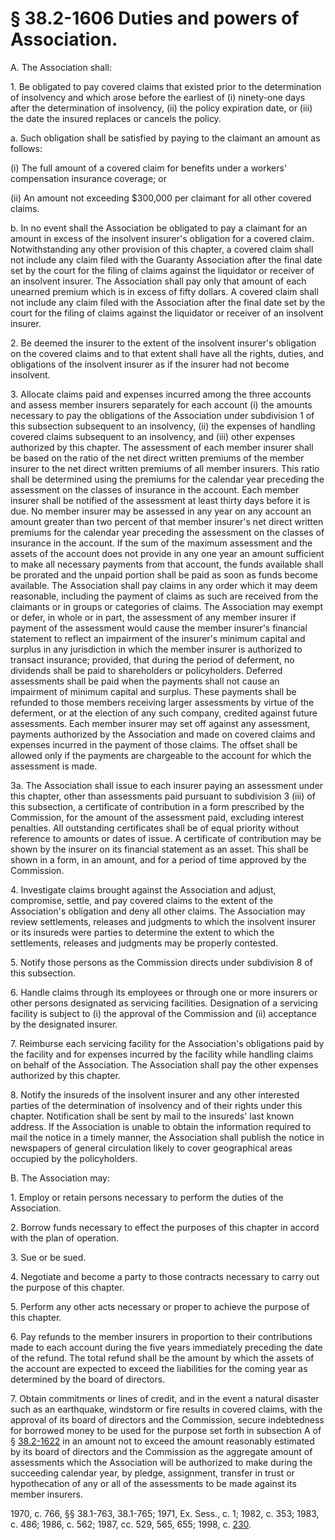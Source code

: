 # § 38.2-1606 Duties and powers of Association.

<p>A. The Association shall:</p><p>1. Be obligated to pay covered claims that existed prior to the determination of insolvency and which arose before the earliest of (i) ninety-one days after the determination of insolvency, (ii) the policy expiration date, or (iii) the date the insured replaces or cancels the policy.</p><p>a. Such obligation shall be satisfied by paying to the claimant an amount as follows:</p><p>(i) The full amount of a covered claim for benefits under a workers' compensation insurance coverage; or</p><p>(ii) An amount not exceeding $300,000 per claimant for all other covered claims.</p><p>b. In no event shall the Association be obligated to pay a claimant for an amount in excess of the insolvent insurer's obligation for a covered claim. Notwithstanding any other provision of this chapter, a covered claim shall not include any claim filed with the Guaranty Association after the final date set by the court for the filing of claims against the liquidator or receiver of an insolvent insurer. The Association shall pay only that amount of each unearned premium which is in excess of fifty dollars. A covered claim shall not include any claim filed with the Association after the final date set by the court for the filing of claims against the liquidator or receiver of an insolvent insurer.</p><p>2. Be deemed the insurer to the extent of the insolvent insurer's obligation on the covered claims and to that extent shall have all the rights, duties, and obligations of the insolvent insurer as if the insurer had not become insolvent.</p><p>3. Allocate claims paid and expenses incurred among the three accounts and assess member insurers separately for each account (i) the amounts necessary to pay the obligations of the Association under subdivision 1 of this subsection subsequent to an insolvency, (ii) the expenses of handling covered claims subsequent to an insolvency, and (iii) other expenses authorized by this chapter. The assessment of each member insurer shall be based on the ratio of the net direct written premiums of the member insurer to the net direct written premiums of all member insurers. This ratio shall be determined using the premiums for the calendar year preceding the assessment on the classes of insurance in the account. Each member insurer shall be notified of the assessment at least thirty days before it is due. No member insurer may be assessed in any year on any account an amount greater than two percent of that member insurer's net direct written premiums for the calendar year preceding the assessment on the classes of insurance in the account. If the sum of the maximum assessment and the assets of the account does not provide in any one year an amount sufficient to make all necessary payments from that account, the funds available shall be prorated and the unpaid portion shall be paid as soon as funds become available. The Association shall pay claims in any order which it may deem reasonable, including the payment of claims as such are received from the claimants or in groups or categories of claims. The Association may exempt or defer, in whole or in part, the assessment of any member insurer if payment of the assessment would cause the member insurer's financial statement to reflect an impairment of the insurer's minimum capital and surplus in any jurisdiction in which the member insurer is authorized to transact insurance; provided, that during the period of deferment, no dividends shall be paid to shareholders or policyholders. Deferred assessments shall be paid when the payments shall not cause an impairment of minimum capital and surplus. These payments shall be refunded to those members receiving larger assessments by virtue of the deferment, or at the election of any such company, credited against future assessments. Each member insurer may set off against any assessment, payments authorized by the Association and made on covered claims and expenses incurred in the payment of those claims. The offset shall be allowed only if the payments are chargeable to the account for which the assessment is made.</p><p>3a. The Association shall issue to each insurer paying an assessment under this chapter, other than assessments paid pursuant to subdivision 3 (iii) of this subsection, a certificate of contribution in a form prescribed by the Commission, for the amount of the assessment paid, excluding interest penalties. All outstanding certificates shall be of equal priority without reference to amounts or dates of issue. A certificate of contribution may be shown by the insurer on its financial statement as an asset. This shall be shown in a form, in an amount, and for a period of time approved by the Commission.</p><p>4. Investigate claims brought against the Association and adjust, compromise, settle, and pay covered claims to the extent of the Association's obligation and deny all other claims. The Association may review settlements, releases and judgments to which the insolvent insurer or its insureds were parties to determine the extent to which the settlements, releases and judgments may be properly contested.</p><p>5. Notify those persons as the Commission directs under subdivision 8 of this subsection.</p><p>6. Handle claims through its employees or through one or more insurers or other persons designated as servicing facilities. Designation of a servicing facility is subject to (i) the approval of the Commission and (ii) acceptance by the designated insurer.</p><p>7. Reimburse each servicing facility for the Association's obligations paid by the facility and for expenses incurred by the facility while handling claims on behalf of the Association. The Association shall pay the other expenses authorized by this chapter.</p><p>8. Notify the insureds of the insolvent insurer and any other interested parties of the determination of insolvency and of their rights under this chapter. Notification shall be sent by mail to the insureds' last known address. If the Association is unable to obtain the information required to mail the notice in a timely manner, the Association shall publish the notice in newspapers of general circulation likely to cover geographical areas occupied by the policyholders.</p><p>B. The Association may:</p><p>1. Employ or retain persons necessary to perform the duties of the Association.</p><p>2. Borrow funds necessary to effect the purposes of this chapter in accord with the plan of operation.</p><p>3. Sue or be sued.</p><p>4. Negotiate and become a party to those contracts necessary to carry out the purpose of this chapter.</p><p>5. Perform any other acts necessary or proper to achieve the purpose of this chapter.</p><p>6. Pay refunds to the member insurers in proportion to their contributions made to each account during the five years immediately preceding the date of the refund. The total refund shall be the amount by which the assets of the account are expected to exceed the liabilities for the coming year as determined by the board of directors.</p><p>7. Obtain commitments or lines of credit, and in the event a natural disaster such as an earthquake, windstorm or fire results in covered claims, with the approval of its board of directors and the Commission, secure indebtedness for borrowed money to be used for the purpose set forth in subsection A of § <a href='http://law.lis.virginia.gov/vacode/38.2-1622/'>38.2-1622</a> in an amount not to exceed the amount reasonably estimated by its board of directors and the Commission as the aggregate amount of assessments which the Association will be authorized to make during the succeeding calendar year, by pledge, assignment, transfer in trust or hypothecation of any or all of the assessments to be made against its member insurers.</p><p>1970, c. 766, §§ 38.1-763, 38.1-765; 1971, Ex. Sess., c. 1; 1982, c. 353; 1983, c. 486; 1986, c. 562; 1987, cc. 529, 565, 655; 1998, c. <a href='http://lis.virginia.gov/cgi-bin/legp604.exe?981+ful+CHAP0230'>230</a>.</p>